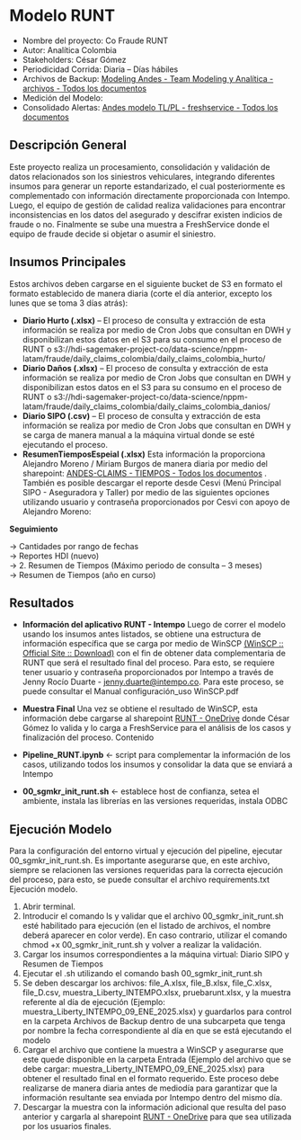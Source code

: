 # Modelo RUNT
-	Nombre del proyecto: Co Fraude RUNT
-	Autor: Analítica Colombia
-	Stakeholders: César Gómez
-	Periodicidad Corrida: Diaria – Días hábiles
-	Archivos de Backup: [Modeling Andes - Team Modeling y Analítica - archivos - Todos los documentos](https://hdiseguroscom.sharepoint.com/teams/GerenciadeAnalticaTeams/Shared%20Documents/Forms/AllItems.aspx?FolderCTID=0x0120004BC8DD0F07FAF64B8DC6B99FBF227A09&id=%2Fteams%2FGerenciadeAnalticaTeams%2FShared%20Documents%2FAnalitica%2FBackup%20LM%2FAnal%C3%ADtica%2Frunt%2Frunt%2Farchivos&viewid=0eb318b0%2D0a97%2D4220%2Daf05%2Dd9b34fd279c7)
-	Medición del Modelo: 
-	Consolidado Alertas: [Andes modelo TL/PL - freshservice - Todos los documentos](https://hdiseguroscom.sharepoint.com/teams/AndesmodeloTLPL/Shared%20Documents/Forms/AllItems.aspx?FolderCTID=0x012000066690E8E39CD64497DA90E57A4B6A1B&id=%2Fteams%2FAndesmodeloTLPL%2FShared%20Documents%2FGeneral%5F%2Ffreshservice)

## Descripción General
Este proyecto realiza un procesamiento, consolidación y validación de datos relacionados son los siniestros vehiculares, integrando diferentes insumos para generar un reporte estandarizado, el cual posteriormente es complementado con información directamente proporcionada con Intempo. Luego, el equipo de gestión de calidad realiza validaciones para encontrar inconsistencias en los datos del asegurado y descifrar existen indicios de fraude o no. Finalmente se sube una muestra a FreshService donde el equipo de fraude decide si objetar o asumir el siniestro. 

## Insumos Principales
Estos archivos deben cargarse en el siguiente bucket de S3 en formato el formato establecido de manera diaria (corte el día anterior, excepto los lunes que se toma 3 días atrás):
-	**Diario Hurto (.xlsx)** – El proceso de consulta y extracción de esta información se realiza por medio de Cron Jobs que consultan en DWH y disponibilizan estos datos en el S3 para su consumo en el proceso de RUNT
o	s3://hdi-sagemaker-project-co/data-science/nppm-latam/fraude/daily_claims_colombia/daily_claims_colombia_hurto/
-	**Diario Daños (.xlsx)** – El proceso de consulta y extracción de esta información se realiza por medio de Cron Jobs que consultan en DWH y disponibilizan estos datos en el S3 para su consumo en el proceso de RUNT
o	s3://hdi-sagemaker-project-co/data-science/nppm-latam/fraude/daily_claims_colombia/daily_claims_colombia_danios/
-	**Diario SIPO (.csv)** – El proceso de consulta y extracción de esta información se realiza por medio de Cron Jobs que consultan en DWH y se carga de manera manual a la máquina virtual donde se esté ejecutando el proceso.
-	**ResumenTiemposEspeial (.xlsx)**
Esta información la proporciona Alejandro Moreno / Miriam Burgos de manera diaria por medio del sharepoint: [ANDES-CLAIMS - TIEMPOS - Todos los documentos](https://libertymutual.sharepoint.com/sites/reportessiniestros/Shared%20Documents/Forms/AllItems.aspx?id=%2Fsites%2Freportessiniestros%2FShared%20Documents%2FFACT%5FTABLES%2FSIPO%2FTIEMPOS&viewid=35839199%2D1d82%2D43b0%2Da822%2D54f43f23946a&OR=Teams%2DHL&CT=1730151425238&clickparams=eyJBcHBOYW1lIjoiVGVhbXMtRGVza3RvcCIsIkFwcFZlcnNpb24iOiI0OS8yNDA5MTIyMTMxOCIsIkhhc0ZlZGVyYXRlZFVzZXIiOmZhbHNlfQ%3D%3D) . También es posible descargar el reporte desde Cesvi (Menú Principal SIPO - Aseguradora y Taller) por medio de las siguientes opciones utilizando usuario y contraseña proporcionados por Cesvi con apoyo de Alejandro Moreno:

**Seguimiento**
 	
→ Cantidades por rango de fechas  
   → Reportes HDI (nuevo)  
    → 2. Resumen de Tiempos (Máximo periodo de consulta – 3 meses)          
      → Resumen de Tiempos (año en curso)

## Resultados 
-	**Información del aplicativo RUNT - Intempo**
Luego de correr el modelo usando los insumos antes listados, se obtiene una estructura de información específica que se carga por medio de WinSCP [(WinSCP :: Official Site :: Download)](https://winscp.net/eng/index.php) con el fin de obtener data complementaria de RUNT que será el resultado final del proceso. Para esto, se requiere tener usuario y contraseña proporcionados por Intempo a través de Jenny Rocío Duarte - jenny.duarte@intempo.co. Para este proceso, se puede consultar el Manual configuración_uso WinSCP.pdf
-	**Muestra Final**
Una vez se obtiene el resultado de WinSCP, esta información debe cargarse al sharepoint [RUNT - OneDrive](https://libertymutual-my.sharepoint.com/personal/ines_otalora_libertycolombia_com/_layouts/15/onedrive.aspx?id=%2Fpersonal%2Fines%5Fotalora%5Flibertycolombia%5Fcom%2FDocuments%2FHDI%2DQA%2FDatos%2FFACT%5FTABLES%2FRUNT&sortField=Modified&isAscending=false&FolderCTID=0x012000D1F49314403D244EA76D821499D4F848&noAuthRedirect=1&OR=Teams%2DHL&CT=1726764014561&clickparams=eyJBcHBOYW1lIjoiVGVhbXMtRGVza3RvcCIsIkFwcFZlcnNpb24iOiI0OS8yNDA4MTcwMDQxOSIsIkhhc0ZlZGVyYXRlZFVzZXIiOmZhbHNlfQ%3D%3D) donde César Gómez lo valida y lo carga a FreshService para el análisis de los casos y finalización del proceso.
Contenido
-	**Pipeline_RUNT.ipynb**         <- script para complementar la información de los casos, utilizando todos los insumos y consolidar la data que se enviará a Intempo

-	**00_sgmkr_init_runt.sh**      <- establece host de confianza, setea el ambiente, instala las librerías en las versiones requeridas, instala ODBC

## Ejecución Modelo
Para la configuración del entorno virtual y ejecución del pipeline, ejecutar 00_sgmkr_init_runt.sh. Es importante asegurarse que, en este archivo, siempre se relacionen las versiones requeridas para la correcta ejecución del proceso, para esto, se puede consultar el archivo requirements.txt
Ejecución modelo.
1.	Abrir terminal.
2.	Introducir el comando ls y validar que el archivo 00_sgmkr_init_runt.sh esté habilitado para ejecución (en el listado de archivos, el nombre deberá aparecer en color verde). En caso contrario, utilizar el comando chmod +x 00_sgmkr_init_runt.sh y volver a realizar la validación.
3.	Cargar los insumos correspondientes a la máquina virtual: Diario SIPO y Resumen de Tiempos
4.	Ejecutar el .sh utilizando el comando bash 00_sgmkr_init_runt.sh
5.	Se deben descargar los archivos: file_A.xlsx, file_B.xlsx, file_C.xlsx, file_D.csv, muestra_Liberty_INTEMPO.xlsx, pruebarunt.xlsx, y la muestra referente al día de ejecución (Ejemplo: muestra_Liberty_INTEMPO_09_ENE_2025.xlsx) y guardarlos para control en la carpeta Archivos de Backup dentro de una subcarpeta que tenga por nombre la fecha correspondiente al día en que se está ejecutando el modelo
6.	Cargar el archivo que contiene la muestra a WinSCP y asegurarse que este quede disponible en la carpeta Entrada (Ejemplo del archivo que se debe cargar: muestra_Liberty_INTEMPO_09_ENE_2025.xlsx) para obtener el resultado final en el formato requerido. Este proceso debe realizarse de manera diaria antes de mediodía para garantizar que la información resultante sea enviada por Intempo dentro del mismo día.
7.	Descargar la muestra con la información adicional que resulta del paso anterior y cargarla al sharepoint [RUNT - OneDrive](https://libertymutual-my.sharepoint.com/personal/ines_otalora_libertycolombia_com/_layouts/15/onedrive.aspx?id=%2Fpersonal%2Fines%5Fotalora%5Flibertycolombia%5Fcom%2FDocuments%2FHDI%2DQA%2FDatos%2FFACT%5FTABLES%2FRUNT&sortField=Modified&isAscending=false&FolderCTID=0x012000D1F49314403D244EA76D821499D4F848&noAuthRedirect=1&OR=Teams%2DHL&CT=1726764014561&clickparams=eyJBcHBOYW1lIjoiVGVhbXMtRGVza3RvcCIsIkFwcFZlcnNpb24iOiI0OS8yNDA4MTcwMDQxOSIsIkhhc0ZlZGVyYXRlZFVzZXIiOmZhbHNlfQ%3D%3D) para que sea utilizada por los usuarios finales.
